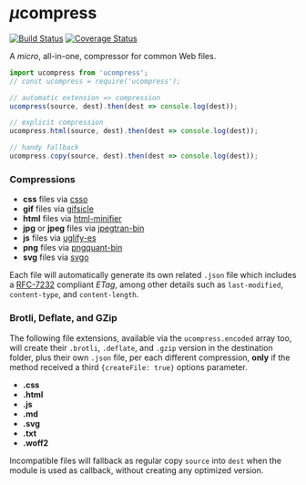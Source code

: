 # <em>µ</em>compress

[![Build Status](https://travis-ci.com/WebReflection/ucompress.svg?branch=master)](https://travis-ci.com/WebReflection/ucompress) [![Coverage Status](https://coveralls.io/repos/github/WebReflection/ucompress/badge.svg?branch=master)](https://coveralls.io/github/WebReflection/ucompress?branch=master)

A <em>micro</em>, all-in-one, compressor for common Web files.

```js
import ucompress from 'ucompress';
// const ucompress = require('ucompress');

// automatic extension => compression
ucompress(source, dest).then(dest => console.log(dest));

// explicit compression
ucompress.html(source, dest).then(dest => console.log(dest));

// handy fallback
ucompress.copy(source, dest).then(dest => console.log(dest));
```

### Compressions

  * **css** files via [csso](https://www.npmjs.com/package/csso)
  * **gif** files via [gifsicle](https://www.npmjs.com/package/gifsicle)
  * **html** files via [html-minifier](https://www.npmjs.com/package/html-minifier)
  * **jpg** or **jpeg** files via [jpegtran-bin](https://www.npmjs.com/package/jpegtran-bin)
  * **js** files via [uglify-es](https://www.npmjs.com/package/uglify-es)
  * **png** files via [pngquant-bin](https://www.npmjs.com/package/pngquant-bin)
  * **svg** files via [svgo](https://www.npmjs.com/package/svgo)

Each file will automatically generate its own related `.json` file which includes a [RFC-7232](https://tools.ietf.org/html/rfc7232) compliant _ETag_, among other details such as `last-modified`, `content-type`, and `content-length`.

### Brotli, Deflate, and GZip

The following file extensions, available via the `ucompress.encoded` array too, will create their `.brotli`, `.deflate`, and `.gzip` version in the destination folder, plus their own `.json` file, per each different compression, **only** if the method received a third `{createFile: true}` options parameter.

  * **.css**
  * **.html**
  * **.js**
  * **.md**
  * **.svg**
  * **.txt**
  * **.woff2**

Incompatible files will fallback as regular copy `source` into `dest` when the module is used as callback, without creating any optimized version.
